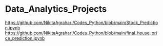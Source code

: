 # Data_Analytics_Projects
https://github.com/NikitaAgrahari/Codes_Python/blob/main/Stock_Prediction.ipynb
https://github.com/NikitaAgrahari/Codes_Python/blob/main/final_house_price_prediction.ipynb
